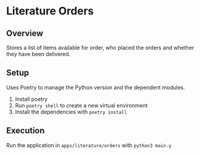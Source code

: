 # Literature Orders

## Overview
Stores a list of items available for order, who placed the orders and whether
 they have been delivered.

## Setup
Uses Poetry to manage the Python version and the dependent modules.
1. Install poetry
1. Run `poetry shell` to create a new virtual environment
1. Install the dependencies with `poetry install`

## Execution
Run the application in `apps/literature/orders` with `python3 main.y`
